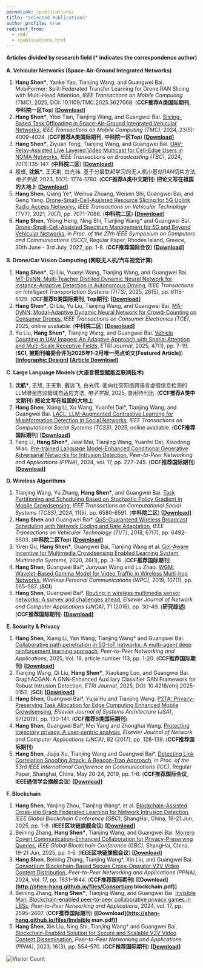 ```yaml
---
permalink: /publications/
title: "Selected Publications"
author_profile: true
redirect_from: 
  - /md/
  - /publications.html
---
```

**Articles divided by research field (\* indicates the correspondence author)**<br/><br/>
**A.  Vehicular Networks (Space-Air-Ground Integrated Networks)**  
1. **Hang Shen\***, Yanke Yao, Tianjing Wang, and Guangwei Bai. MobiFormer: Split-Federated Transfer Learning for Drone RAN Slicing with Multi-Head Attention, *IEEE Transactions on Mobile Computing (TMC)*, 2025, DOI: 10.1109/TMC.2025.3627068. (**CCF推荐A类国际期刊, 中科院一区Top**) **[[Download](http://shen-hang.github.io/files/TMC2025.pdf)]**
2. **Hang Shen\***, Yibo Tian, Tianjing Wang, and Guangwei Bai. [Slicing-Based Task Offloading in Space-Air-Ground Integrated Vehicular Networks](https://ieeexplore.ieee.org/document/10145842), *IEEE Transactions on Mobile Computing (TMC)*, 2024, 23(5): 4009-4024. (**CCF推荐A类国际期刊, 中科院一区Top**) **[[Download](http://shen-hang.github.io/files/TMC2024.pdf)]** 
3. **Hang Shen\***, Ziyuan Tong, Tianjing Wang, and Guangwei Bai. [UAV-Relay-Assisted Live Layered Video Multicast for Cell-Edge Users in NOMA Networks](https://ieeexplore.ieee.org/document/10314431), *IEEE Transactions on Broadcasting (TBC)*, 2024, 70(1):135-147. (**中科院二区**) **[[Download](http://shen-hang.github.io/files/TBC2024.pdf)]** 
4. 殷珉, **沈航\***, 王天荆, 白光伟. 基于分层联邦学习的无人机小基站RAN切片方法, *电子学报*, 2023, 51(7): 1774-1780. (**CCF推荐A类中文期刊**) **把论文写在祖国的大地上** **[[Download](http://shen-hang.github.io/files/电子学报2023.pdf)]** 
5. **Hang Shen**, Qiang Ye\*, Weihua Zhuang, Weisen Shi, Guangwei Bai, and Geng Yang. [Drone-Small-Cell-Assisted Resource Slicing for 5G Uplink Radio Access Networks](https://ieeexplore.ieee.org/document/9440683),  *IEEE Transactions on Vehicular Technology (TVT)*, 2021, 70(7), pp. 7071-7086. (**中科院二区**) **[[Download](http://shen-hang.github.io/files/TVT2021.pdf)]** 
6. **Hang Shen**, Yilong Heng, Ning Shi, Tianjing Wang\* and Guangwei Bai.  [Drone-Small-Cell-Assisted Spectrum Management for 5G and Beyond Vehicular Networks](https://ieeexplore.ieee.org/abstract/document/9912871), in *Proc. of the 27th IEEE Symposium on Computers and Communications (ISCC)*, Regular Paper, Rhodes Island, Greece, 30th June - 3rd July, 2022, pp. 1-8.  (**CCF推荐国际会议**) **[[Download](http://shen-hang.github.io/files/ISCC2022.pdf)]**

**B. Drone/Car Vision Computing (网联无人机/汽车视觉计算)**
1. **Hang Shen\***, Qi Liu, Yuanyi Wang, Tianjing Wang, and Guangwei Bai. [MT-DyNN: Multi-Teacher Distilled Dynamic Neural Network for Instance-Adaptive Detection in Autonomous Driving](https://ieeexplore.ieee.org/document/10927614), *IEEE Transactions on Intelligent Transportation Systems (TITS)*, 2025, 26(5), pp. 6116-6129. (**CCF推荐B类国际期刊**, **Top期刊**) **[[Download](http://shen-hang.github.io/files/TITS2025.pdf)]** 
2. **Hang Shen\***, Qi Liu, Yu Liu, Tianjing Wang, and Guangwei Bai. [MA-DyNN: Modal-Adaptive Dynamic Neural Network for Crowd-Counting on Consumer Drones](https://ieeexplore.ieee.org/stamp/stamp.jsp?tp=&arnumber=11142340), *IEEE Transactions on Consumer Electronics (TCE)*, 2025, online avaliable. (**中科院二区**) **[[Download](http://shen-hang.github.io/files/TCE2025.pdf)]**
3. Yu Liu, **Hang Shen\***, Tianjing Wang, and Guangwei Bai. [Vehicle Counting in UAV Images: An Adaptive Approach with Spatial Attention and Multi-Scale Receptive Fields](https://onlinelibrary.wiley.com/doi/10.4218/etrij.2023-0426), *ETRI Journal*, 2025, 47(1), pp. 7-19. (**SCI, 被期刊编委会评为2025年1-2月唯一亮点论文(Featured Article)**) **[[Infographic Design](http://shen-hang.github.io/files/ETRIR_48_3_infographics_January_06_2025.pdf)]**  **[[Article Download](http://shen-hang.github.io/files/ETRI2025.pdf)]**

**C. Large Language Models (大语言模型赋能互联网技术)**
1. **沈航\***, 王旭, 王天荆, 戴远飞, 白光伟. 面向社交网络跨语言虚假信息检测的LLM增强自监督域自适应方法, *电子学报*, 2025, 录用待刊出. (**CCF推荐A类中文期刊**) **把论文写在祖国的大地上** 
2. **Hang Shen**, Xiang Li, Xu Wang, Yuanfei Dai\*, Tianjing Wang, and Guangwei Bai. [LACL: LLM-Augmented Contrastive Learning for Misinformation Detection in Social Networks](https://ieeexplore.ieee.org/document/11170418), *IEEE Transactions on Computational Social Systems (TCSS)*, 2025, online avaliable. (**CCF推荐国际期刊**) **[[Download](http://shen-hang.github.io/files/TCSS2025.pdf)]**
3. Fang Li, **Hang Shen\***, Jieai Mai, Tianjing Wang, Yuanfei Dai, Xiaodong Miao. [Pre-trained Language Model-Enhanced Conditional Generative Adversarial Networks for Intrusion Detection](https://link.springer.com/article/10.1007/s12083-023-01595-6),  *Peer-to-Peer Networking and Applications (PPNA)*, 2024, vol. 17, pp. 227–245. (**CCF推荐国际期刊**) **[[Download](http://shen-hang.github.io/files/PPNA2024.pdf)]**

**D. Wireless Algorithms**
1. Tianjing Wang, Yu Zhang, **Hang Shen\***, and Guangwei Bai. [Task Partitioning and Scheduling Based on Stochastic Policy Gradient in Mobile Crowdsensing](https://ieeexplore.ieee.org/document/10550173), *IEEE Transactions on Computational Social Systems (TCSS)*, 2024, 11(5), pp. 6580-6591. (**中科院二区**) **[[Download](http://shen-hang.github.io/files/TCSS2024.pdf)]** 
2. **Hang Shen** and Guangwei Bai\*. [QoS-Guaranteed Wireless Broadcast Scheduling with Network Coding and Rate Adaptation](http://ieeexplore.ieee.org/abstract/document/8291004/), *IEEE Transactions on Vehicular Technology (TVT)*, 2018, 67(7), pp. 6492-6503. (**中科院二区Top**) **[[Download](http://shen-hang.github.io/files/TVT2018.pdf)]** 
3. Yiren Gu, **Hang Shen\***, Guangwei Bai, Tianjing Wang et al. [QoI-Aware Incentive for Multimedia Crowdsensing Enabled Learning System](https://link.springer.com/article/10.1007/s00530-019-00616-w), *Multimedia Systems*, 2020, 26(1), pp. 3-16. (**CCF推荐国际期刊**)
4. **Hang Shen**, Guangwei Bai\*, Junyuan Wang and Lu Zhao. [WGM: Wavelet-Based Gamma Model for Video Traffic in Wireless Multi-hop Networks](https://link.springer.com/article/10.1007/s11277-019-06289-y), *Wireless Personal Communications (WPC)*, 2019, 107(1), pp. 565–587. (**SCI**)
5. **Hang Shen**, Guangwei Bai\*. [Routing in wireless multimedia sensor networks: A survey and challenges ahead](https://www.sciencedirect.com/science/article/pii/S1084804516301102), *Elsevier Journal of Network and Computer Applications (JNCA)*, 71 (2016), pp. 30-49. (**研究综述**) (**CCF推荐国际期刊**) **[[Download](http://shen-hang.github.io/files/JNCA2016.pdf)]**

**E. Security & Privacy**
1. **Hang Shen**, Xiang Li, Yan Wang, Tianjing Wang\* and Guangwei Bai. [Collaborative path penetration in 5G-IoT networks: A multi-agent deep reinforcement learning approach](https://link.springer.com/article/10.1007/s12083-025-01939-4), *Peer-to-Peer Networking and Applications*, 2025, Vol. 18, article number 113, pp. 1-20. (**CCF推荐国际期刊**) **[[Download](http://shen-hang.github.io/files/PPNA2025.pdf)]** 
2. Tianjing Wang, Qi Liu, **Hang Shen\***, Xiaokang Luo, and Guangwei Bai. GraphACGAN: A GNN-Enhanced Auxiliary Classifier GAN Framework for Robust Intrusion Detection, *ETRI Journal*, 2025, DOI: 10.4218/etrij.2025-0152. (**SCI**) **[[Download](http://shen-hang.github.io/files/ETRI2026.pdf)]**
3. **Hang Shen**, Guangwei Bai\*, Yujia Hu and Tianjing Wang. [P2TA: Privacy-Preserving Task Allocation for Edge Computing Enhanced Mobile Crowdsensing](https://www.sciencedirect.com/science/article/pii/S138376211830451X), *Elsevier Journal of Systems Architecture (JSA)*, 97(2019), pp. 130-141. (**CCF推荐B类国际期刊**)
4. **Hang Shen**, Guangwei Bai\*, Mei Yang and Zhonghui Wang. [Protecting trajectory privacy: A user-centric analysis](https://www.sciencedirect.com/science/article/pii/S1084804517300413), *Elsevier Journal of Network and Computer Applications (JNCA)*, 82 (2017), pp. 128-139. (**CCF推荐国际期刊**)
5. **Hang Shen**, Jiajia Xu, Tianjing Wang and Guangwei Bai\*. [Detecting Link Correlation Spoofing Attack: A Beacon-Trap Approach](https://ieeexplore.ieee.org/document/8761835), in *Proc. of the 53rd IEEE International Conference on Communications (ICC)*, Regular Paper, Shanghai, China, May 20-24, 2019, pp. 1-6. (**CCF推荐国际会议**, **IEEE通信学会旗舰会议**) **[[Download](http://shen-hang.github.io/files/ICC2019.pdf)]**


**F. Blockchain**
1. **Hang Shen**, Yanjing Zhou, Tianjing Wang\*, et al. [Blockchain-Assisted Cross-silo Graph Federated Learning for Network Intrusion Detection](https://ieeexplore.ieee.org/document/11134474), *IEEE Global Blockchain Conference (GBC)*, ShangHai, China, 19-21 Jun, 2025, pp. 1-8.  (**IEEE区块链旗舰会议**) **[[Download](http://shen-hang.github.io/files/GBC2025-Graph.pdf)]** 
2. Beining Zhang, **Hang Shen\***, Tianjing Wang, and Guangwei Bai. [Monero Covert Communication-Enhanced Collaboration for Privacy-Preserving Queries](https://ieeexplore.ieee.org/document/11134462), *IEEE Global Blockchain Conference (GBC)*, ShangHai, China, 19-21 Jun, 2025, pp. 1-6.  (**IEEE区块链旗舰会议**) **[[Download](http://shen-hang.github.io/files/GBC2025-Monero.pdf)]**   
3. **Hang Shen**, Beining Zhang, Tianjing Wang\*, Xin Liu, and Guangwei Bai. [Consortium Blockchain-Based Secure Cross-Operator V2V Video Content Distribution](https://link.springer.com/article/10.1007/s12083-024-01674-2), *Peer-to-Peer Networking and Applications (PPNA)*, 2024, Vol. 17, pp. 1631–1644. (**CCF推荐国际期刊**) **[[Download](http://shen-hang.github.io/files/Consortium blockchain.pdf)]** 
4. Beining Zhang, **Hang Shen\***, Tianjing Wang, and Guangwei Bai. [Invisible Man: Blockchain-enabled peer-to-peer collaborative privacy games in LBSs](https://link.springer.com/article/10.1007/s12083-024-01728-5), *Peer-to-Peer Networking and Applications*, 2024, vol. 17, pp. 2595–2607. (**CCF推荐国际期刊**) **[[Download](http://shen-hang.github.io/files/Invisible man.pdf)]** 
5. **Hang Shen**, Xin Liu, Ning Shi, Tianjing Wang* and Guangwei Bai, [Blockchain-Enabled Solution for Secure and Scalable V2V Video Content Dissemination](https://link.springer.com/article/10.1007/s12083-022-01432-2), *Peer-to-Peer Networking and Applications (PPNA)*, 2023, 16(3), pp. 554–570. (**CCF推荐国际期刊**)  **[[Download](http://shen-hang.github.io/files/PPNA2023.pdf)]**









![Visitor Count](https://profile-counter.glitch.me/shen-hang/count.svg)